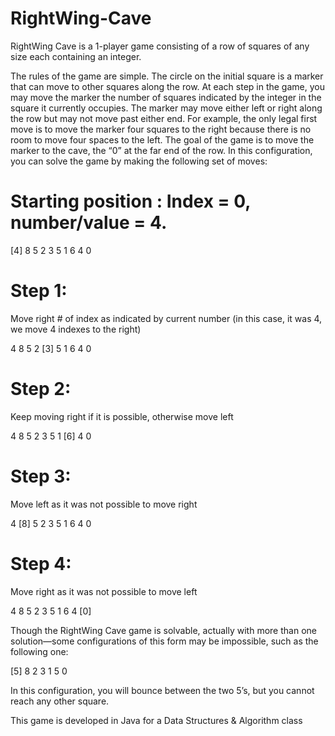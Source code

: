 # RightWing-Cave
RightWing Cave is a 1-player game consisting of a row of squares of any size each containing an integer.

The rules of the game are simple. The circle on the initial square is a marker that can move to other squares along the row. At each step in the game, you may move the marker the number of squares indicated by the integer in the square it currently occupies. The marker may move either left or right along the row but may not move past either end. For example, the only legal first move is to move the marker four squares to the right because there is no room to move four spaces to the left. The goal of the game is to move the marker to the cave, the “0” at the far end of the row. In this configuration, you can solve the game by making the following set of moves:


# Starting position : Index = 0, number/value = 4.
[4] 8 5 2 3 5 1 6 4 0

# Step 1: 
Move right # of index as indicated by current number (in this case, it was 4, we move 4 indexes to the right)

4 8 5 2 [3] 5 1 6 4 0

# Step 2: 
Keep moving right if it is possible, otherwise move left

4 8 5 2 3 5 1 [6] 4 0

# Step 3:
Move left as it was not possible to move right

4 [8] 5 2 3 5 1 6 4 0

# Step 4: 
Move right as it was not possible to move left

4 8 5 2 3 5 1 6 4 [0]


Though the RightWing Cave game is solvable, actually with more than one solution—some configurations of this form may be impossible, such as the following one:

[5] 8 2 3 1 5 0

In this configuration, you will bounce between the two 5’s, but you cannot reach any other square.

This game is developed in Java for a Data Structures & Algorithm class
